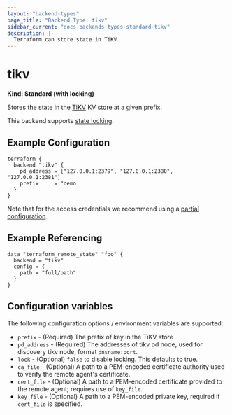 ```yaml
---
layout: "backend-types"
page_title: "Backend Type: tikv"
sidebar_current: "docs-backends-types-standard-tikv"
description: |-
  Terraform can store state in TiKV.
---
```


# tikv

**Kind: Standard (with locking)**

Stores the state in the [TiKV](https://tikv.org/) KV store at a given prefix.

This backend supports [state locking](/docs/state/locking.html).

## Example Configuration

```hcl
terraform {
  backend "tikv" {
    pd_address = ["127.0.0.1:2379", "127.0.0.1:2380", "127.0.0.1:2381"]
    prefix     = "demo
  }
}
```

Note that for the access credentials we recommend using a [partial configuration](/docs/backends/config.html).

## Example Referencing

```hcl
data "terraform_remote_state" "foo" {
  backend = "tikv"
  config = {
    path = "full/path"
  }
}
```

## Configuration variables

The following configuration options / environment variables are supported:

 * `prefix` - (Required) The prefix of key in the TiKV store
 * `pd_address` - (Required) The addresses of tikv pd node, used for discovery tikv node, format `dnsname:port`.
 * `lock` - (Optional) `false` to disable locking. This defaults to true.
 * `ca_file` - (Optional) A path to a PEM-encoded certificate authority used to verify the remote agent's certificate.
 * `cert_file` - (Optional) A path to a PEM-encoded certificate provided to the remote agent; requires use of `key_file`.
 * `key_file` - (Optional) A path to a PEM-encoded private key, required if `cert_file` is specified.
